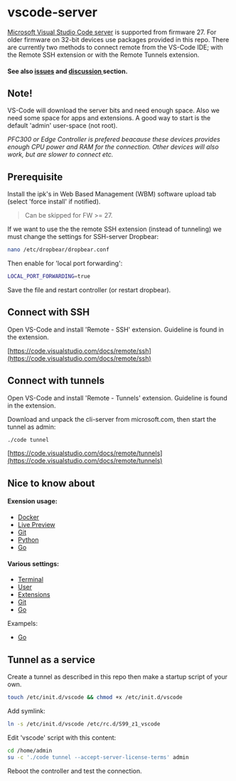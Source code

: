 # vscode-server

[Microsoft Visual Studio Code server](https://code.visualstudio.com/Download) is supported from firmware 27. For older firmware on 32-bit devices use packages provided in this repo. There are currently two methods to connect remote from the VS-Code IDE; with the Remote SSH extension or with the Remote Tunnels extension.

#### See also [issues](https://github.com/WAGO/vscode-server/issues) and [discussion ](https://github.com/WAGO/vscode-server/discussions)section.

## Note!

VS-Code will download the server bits and need enough space. Also we need some space for apps and extensions. A good way to start is the default 'admin' user-space (not root).

_PFC300 or Edge Controller is prefered beacause these devices provides enough CPU power and RAM for the connection. Other devices will also work, but are slower to connect etc._

## Prerequisite

Install the ipk's in Web Based Management (WBM) software upload tab (select 'force install' if notified).

> Can be skipped for FW >= 27.

If we want to use the the remote SSH extension (instead of tunneling) we must change the settings for SSH-server Dropbear:

```sh
nano /etc/dropbear/dropbear.conf
```

Then enable for 'local port forwarding':

```sh
LOCAL_PORT_FORWARDING=true
```

Save the file and restart controller (or restart dropbear).

## Connect with SSH

Open VS-Code and install 'Remote - SSH' extension. Guideline is found in the extension.

[https://code.visualstudio.com/docs/remote/ssh](https://code.visualstudio.com/docs/remote/ssh)

## Connect with tunnels

Open VS-Code and install 'Remote - Tunnels' extension. Guideline is found in the extension.

Download and unpack the cli-server from microsoft.com, then start the tunnel as admin:

```sh
./code tunnel
```

[https://code.visualstudio.com/docs/remote/tunnels](https://code.visualstudio.com/docs/remote/tunnels)

## Nice to know about

#### Exension usage:

* [Docker](extensions/docker.md)
* [Live Preview](extensions/live-preview.md)
* [Git](extensions/git.md)
* [Python](extensions/python.md)
* [Go](extensions/go.md)

#### Various settings:

* [Terminal](settings/terminal.md)
* [User](settings/user.md)
* [Extensions](settings/extensions.md)
* [Git](settings/git.md)
* [Go](settings/go.md)

Exampels:

* [Go](examples/go/opc-ua.md)

## Tunnel as a service

Create a tunnel as described in this repo then make a startup script of your own.

```sh
touch /etc/init.d/vscode && chmod +x /etc/init.d/vscode
```

Add symlink:

```sh
ln -s /etc/init.d/vscode /etc/rc.d/S99_z1_vscode
```

Edit 'vscode' script with this content:

```sh
cd /home/admin
su -c './code tunnel --accept-server-license-terms' admin
```

Reboot the controller and test the connection.
